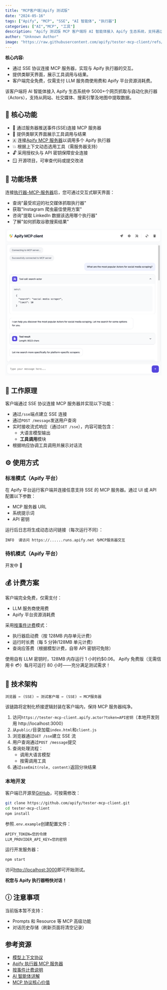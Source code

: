 ```yaml
---
title: "MCP客户端|Apify 测试版"
date: "2024-05-16"
tags: ["Apify", "MCP", "SSE", "AI 智能体", "执行器"]
categories: ["AI","MCP", "工具"]
description: "Apify 测试版 MCP 客户端将 AI 智能体接入 Apify 生态系统，支持通过 SSE 连接 MCP 服务器，实现与 Apify 执行器的交互。"
author: "Unknown Author"
image: "https://raw.githubusercontent.com/apify/tester-mcp-client/refs/heads/main/docs/chat-ui.png"
---
```


**核心内容:**
- 通过 SSE 协议连接 MCP 服务器，实现与 Apify 执行器的交互。
- 提供类聊天界面，展示工具调用与结果。
- 客户端完全免费，仅需支付 LLM 服务商使用费和 Apify 平台资源消耗费。

该客户端将 AI 智能体接入 Apify 生态系统中 5000+个网页抓取与自动化执行器（Actors），支持从网站、社交媒体、搜索引擎及地图中提取数据。

## 🚀 核心功能

- 🔌 通过服务器推送事件(SSE)连接 MCP 服务器
- 💬 提供类聊天界面展示工具调用与结果
- 🇦 连接[Apify MCP 服务器](https://apify.com/apify/actors-mcp-server)以调用多个 Apify 执行器
- 💥 根据上下文动态选用工具（需服务器支持）
- 🔓 采用授权头与 API 密钥保障安全连接
- 🪟 开源项目，可审查代码或提交改进

## 🎯 功能场景

连接[执行器-MCP-服务器](https://apify.com/apify/actors-mcp-server)后，您可通过交互式聊天界面：

- 查询"最受欢迎的社交媒体抓取执行器"
- 获取"Instagram 爬虫最佳使用方案"
- 咨询"提取 LinkedIn 数据该选用哪个执行器"
- 了解"如何抓取谷歌搜索结果"

![客户端界面截图](https://raw.githubusercontent.com/apify/tester-mcp-client/refs/heads/main/docs/chat-ui.png)

## 📖 工作原理

客户端通过 SSE 协议连接 MCP 服务器并实现以下功能：

- 通过`/sse`端点建立 SSE 连接
- 通过`POST /message`发送用户查询
- 实时接收流式响应（通过`GET /sse`），内容可能包含：
  - 大语言模型输出
  - **工具调用**模块
- 根据响应协调工具调用并展示对话流

## ⚙️ 使用方式

### 标准模式（Apify 平台）

在 Apify 平台运行客户端并连接任意支持 SSE 的 MCP 服务器。通过 UI 或 API 配置以下参数：

- MCP 服务器 URL
- 系统提示词
- API 密钥

运行后日志将生成动态访问链接（每次运行不同）：

```shell
INFO  请访问 https://......runs.apify.net 与MCP服务器交互
```

### 待机模式（Apify 平台）

开发中 🚧

## 💰 计费方案

客户端完全免费，仅需支付：

- LLM 服务商使用费
- Apify 平台资源消耗费

采用[按事件计费](https://docs.apify.com/sdk/js/docs/guides/pay-per-event)模式：

- 执行器启动费（按 128MB 内存单元计费）
- 运行时长费（每 5 分钟/128MB 单元计费）
- 查询应答费（根据模型计费，自带 API 密钥可免除）

使用自有 LLM 密钥时，128MB 内存运行 1 小时约$0.06。
Apify 免费版（无需信用卡 💳）每月可运行 80 小时——充分满足测试需求！

## 📖 技术架构

```plaintext
浏览器 ← (SSE) → 测试客户端 ← (SSE) → MCP服务器
```

该链路将定制化桥接逻辑封装在客户端内，保持 MCP 服务器纯净。

1. 访问`https://tester-mcp-client.apify.actor?token=API密钥`（本地开发则用 http://localhost:3000）
2. 从`public/`目录加载`index.html`和`client.js`
3. 浏览器通过`GET /sse`建立 SSE 流
4. 用户查询通过`POST /message`提交
5. 查询处理流程：
   - 调用大语言模型
   - 按需调用工具
6. 通过`sseEmit(role, content)`返回分块结果

### 本地开发

客户端已开源至[GitHub](https://github.com/apify/rag-web-browser)，可按需修改：

```bash
git clone https://github.com/apify/tester-mcp-client.git
cd tester-mcp-client
npm install
```

参照`.env.example`创建配置文件：

```plaintext
APIFY_TOKEN=您的令牌
LLM_PROVIDER_API_KEY=您的密钥
```

运行开发服务器：

```bash
npm start
```

访问[http://localhost:3000](http://localhost:3000)即可开始测试。

**祝您与 Apify 执行器畅快对话！**

## ⓘ 注意事项

当前版本暂不支持：

- Prompts 和 Resource 等 MCP 高级功能
- 对话历史存储（刷新页面将清空记录）

## 参考资源

- [模型上下文协议](https://modelcontextprotocol.org/)
- [Apify 执行器 MCP 服务器](https://apify.com/apify/actors-mcp-server)
- [按事件计费说明](https://docs.apify.com/sdk/js/docs/guides/pay-per-event)
- [AI 智能体详解](https://blog.apify.com/what-are-ai-agents/)
- [MCP 协议核心价值](https://blog.apify.com/what-is-model-context-protocol/)
